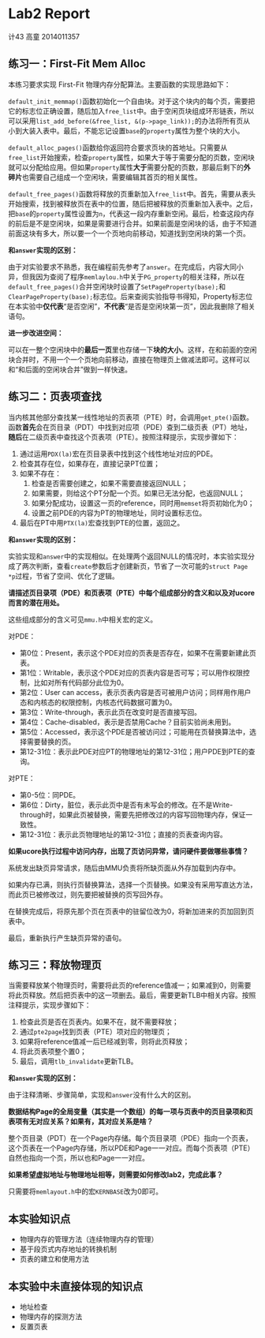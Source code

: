 # Lab2 Report

计43 高童 2014011357

## 练习一：First-Fit Mem Alloc

本练习要求实现 First-Fit 物理内存分配算法。主要函数的实现思路如下：

`default_init_memmap()`函数初始化一个自由块。对于这个块内的每个页，需要把它的标志位正确设置，随后加入`free_list`中。由于空闲页块组成环形链表，所以可以采用`list_add_before(&free_list, &(p->page_link));`的办法将所有页从小到大装入表中。最后，不能忘记设置`base`的`property`属性为整个块的大小。

`default_alloc_pages()`函数给你返回符合要求页块的首地址。只需要从`free_list`开始搜索，检查`property`属性，如果大于等于需要分配的页数，空闲块就可以分配给应用。但如果`property`属性**大于**需要分配的页数，那最后剩下的**外碎片**也需要自己组成一个空闲块，需要编辑其首页的相关属性。

`default_free_pages()`函数将释放的页重新加入`free_list`中。首先，需要从表头开始搜索，找到被释放页在表中的位置，随后把被释放的页重新加入表中。之后，把`base`的`property`属性设置为`n`，代表这一段内存重新空闲。最后，检查这段内存的前后是不是空闲块，如果是需要进行合并。如果前面是空闲块的话，由于不知道前面这块有多大，所以要一个一个页地向前移动，知道找到空闲块的第一个页。

**和`answer`实现的区别：**

由于对实验要求不熟悉，我在编程前先参考了`answer`。在完成后，内容大同小异，但我因为查阅了程序`memlaylou.h`中关于`PG_property`的相关注释，所以在`default_free_pages()`合并空闲块时设置了`SetPageProperty(base);`和`ClearPageProperty(base);`标志位。后来查阅实验指导书得知，Property标志位在本实验中**仅代表**“是否空闲”，**不代表**“是否是空闲块第一页”，因此我删除了相关语句。

**进一步改进空间：**

可以在一整个空闲块中的**最后一页**里也存储一下**块的大小**。这样，在和前面的空闲块合并时，不用一个一个页地向前移动，直接在物理页上做减法即可。这样可以和“和后面的空闲块合并”做到一样快速。

## 练习二：页表项查找

当内核其他部分查找某一线性地址的页表项（PTE）时，会调用`get_pte()`函数。函数**首先**会在页目录（PDT）中找到对应项（PDE）查到二级页表（PT）地址，**随后**在二级页表中查找这个页表项（PTE）。按照注释提示，实现步骤如下：

1. 通过运用`PDX(la)`宏在页目录表中找到这个线性地址对应的PDE。
2. 检查其存在位，如果存在，直接记录PT位置；
3. 如果不存在：
   1. 检查是否需要创建之，如果不需要直接返回NULL；
   2. 如果需要，则给这个PT分配一个页。如果已无法分配，也返回NULL；
   3. 如果分配成功，设置这一页的reference，同时用`memset`将页初始化为0；
   4. 设置之前PDE的内容为PT的物理地址，同时设置标志位。
4. 最后在PT中用`PTX(la)`宏查找到PTE的位置，返回之。

**和`answer`实现的区别：**

实验实现和`answer`中的实现相似。在处理两个返回NULL的情况时，本实验实现分成了两次判断，查看`create`参数后才创建新页，节省了一次可能的`struct Page *p`过程，节省了空间、优化了逻辑。

**请描述页目录项（PDE）和页表项（PTE）中每个组成部分的含义和以及对ucore而言的潜在用处。**

这些组成部分的含义可见`mmu.h`中相关宏的定义。

对PDE：

- 第0位：Present，表示这个PDE对应的页表是否存在，如果不在需要新建此页表。
- 第1位：Writable，表示这个PDE对应的页表内容是否可写；可以用作权限控制，比如对所有代码部分此位为0。
- 第2位：User can access，表示页表内容是否可被用户访问；同样用作用户态和内核态的权限控制，内核态代码数据可置为0。
- 第3位：Write-through，表示此页在改变时是否直接写回。
- 第4位：Cache-disabled，表示是否禁用Cache？目前实验尚未用到。
- 第5位：Accessed，表示这个PDE是否被访问过；可能用在页替换算法中，选择需要替换的页。
- 第12-31位：表示此PDE对应PT的物理地址的第12-31位；用户PDE到PTE的查询。

对PTE：

- 第0-5位：同PDE。
- 第6位：Dirty，脏位，表示此页中是否有未写会的修改。在不是Write-through时，如果此页被替换，需要先把修改过的内容写回物理内存，保证一致性。
- 第12-31位：表示此页物理地址的第12-31位；直接的页表查询内容。

**如果ucore执行过程中访问内存，出现了页访问异常，请问硬件要做哪些事情？**

系统发出缺页异常请求，随后由MMU负责将所缺页面从外存加载到内存中。

如果内存已满，则执行页替换算法，选择一个页替换。如果没有采用写直达方法，而此页已被修改过，则先要把被替换的页写回外存。

在替换完成后，将原先那个页在页表中的驻留位改为0，将新加进来的页加回到页表中。

最后，重新执行产生缺页异常的语句。

## 练习三：释放物理页

当需要释放某个物理页时，需要将此页的reference值减一；如果减到0，则需要将此页释放。然后把页表中的这一项删去。最后，需要更新TLB中相关内容。按照注释提示，实现步骤如下：

1. 检查此页是否在页表内。如果不在，就不需要释放；
2. 通过`pte2page`找到页表（PTE）项对应的物理页；
3. 如果将reference值减一后已经减到零，则将此页释放；
4. 将此页表项整个置0；
5. 最后，调用`tlb_invalidate`更新TLB。

**和`answer`实现的区别：**

由于注释清晰、步骤简单，实现和`answer`没有什么大的区别。

**数据结构Page的全局变量（其实是一个数组）的每一项与页表中的页目录项和页表项有无对应关系？如果有，其对应关系是啥？**

整个页目录（PDT）在一个Page内存储。每个页目录项（PDE）指向一个页表，这个页表在一个Page内存储，所以PDE和Page一一对应。而每个页表项（PTE）自然也指向一个页，所以也和Page一一对应。

**如果希望虚拟地址与物理地址相等，则需要如何修改lab2，完成此事？**

只需要将`memlayout.h`中的宏`KERNBASE`改为0即可。

## 本实验知识点

- 物理内存的管理方法（连续物理内存的管理）
- 基于段页式内存地址的转换机制
- 页表的建立和使用方法

## 本实验中未直接体现的知识点

- 地址检查
- 物理内存的探测方法
- 反置页表